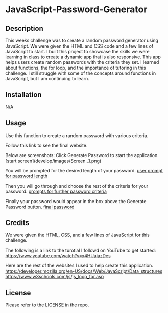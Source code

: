 # JavaScript-Password-Generator


## Description

This weeks challenge was to create a random password generator using JavaScript. We were given the HTML and CSS code and a few lines of JavaScript to start. I built this project to showcase the skills we were learning in class to create a dynamic app that is also responsive. This app helps users create random passwords with the criteria they set. I learned about functions, the for loop, and the importance of tutoring in this challenge. I still struggle with some of the concepts around functions in JavaScript, but I am continuing to learn. 

## Installation

N/A

## Usage

Use this function to create a random password with various criteria. 

Follow this link to see the final website. 

Below are screenshots:
Click Generate Password to start the application. 
[start screen](develop/images/Screen _1.png)

You will be prompted for the desired length of your password. 
[user prompt for password length](develop/Images/Screen_2.png)

Then you will go through and choose the rest of the criteria for your password. 
[prompts for further password criteria](develop/Images/Screen_3.png)

Finally your password would appear in the box above the Generate Password button. 
[final password](develop/Images/Screen_4.png)


## Credits

We were given the HTML, CSS, and a few lines of JavaScript for this challenge. 

The following is a link to the turotial I followd on YouTube to get started: 
https://www.youtube.com/watch?v=x4HUaiazDes

Here are the rest of the websites I used to help create this application. 
https://developer.mozilla.org/en-US/docs/Web/JavaScript/Data_structures
https://www.w3schools.com/js/js_loop_for.asp

## License

Please refer to the LICENSE in the repo. 
